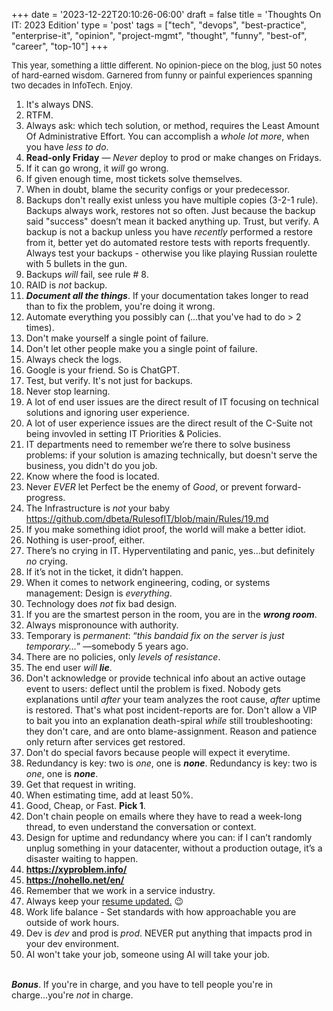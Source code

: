 +++
date = '2023-12-22T20:10:26-06:00'
draft = false
title = 'Thoughts On IT: 2023 Edition'
type = 'post'
tags = ["tech", "devops", "best-practice", "enterprise-it", "opinion", "project-mgmt", "thought", "funny", "best-of", "career", "top-10"]
+++

  <style type="text/css">
        .e-mail:before {
            content: attr(data-website) "\0040" attr(data-user);
            unicode-bidi: bidi-override;
            direction: rtl;
        }
    </style>

<div style="font-size: 13px;">
This year, something a little different.  No opinion-piece on the blog, just 50 notes of hard-earned wisdom.  Garnered from funny or painful experiences spanning two decades in InfoTech. Enjoy. 
</div>

1. It's always DNS.
2. RTFM.
3. Always ask: which tech solution, or method, requires the Least Amount Of Administrative Effort. You can accomplish a *whole lot more*, when you have *less to do*.
4. **Read-only Friday** — *Never* deploy to prod or make changes on Fridays.
5. If it can go wrong, it *will* go wrong.
6. If given enough time, most tickets solve themselves.
7. When in doubt, blame the security configs or your predecessor.
8. Backups don't really exist unless you have multiple copies (3-2-1 rule). Backups always work, restores not so often.  Just because the backup said "success" doesn’t mean it backed anything up. Trust, but verify. A backup is not a backup unless you have *recently* performed a restore from it, better yet do automated restore tests with reports frequently. Always test your backups - otherwise you like playing Russian roulette with 5 bullets in the gun.
9. Backups *will* fail, see rule # 8.
10. RAID is *not* backup.
11. ***Document all the things***. If your documentation takes longer to read than to fix the problem, you're doing it wrong.
12. Automate everything you possibly can (...that you've had to do > 2 times).
13. Don't make yourself a single point of failure.
14. Don't let other people make you a single point of failure.
15. Always check the logs.
16. Google is your friend. So is ChatGPT.
17. Test, but verify.  It's not just for backups.
18. Never stop learning.
19. A lot of end user issues are the direct result of IT focusing on technical solutions and ignoring user experience.
20. A lot of user experience issues are the direct result of the C-Suite not being invovled in setting IT Priorities & Policies.
21. IT departments need to remember we’re there to solve business problems: if your solution is amazing technically, but doesn't serve the business, you didn't do you job.
22. Know where the food is located.
23. Never *EVER* let Perfect be the enemy of *Good*, or prevent forward-progress.
24. The Infrastructure is *not* your baby https://github.com/dbeta/RulesofIT/blob/main/Rules/19.md
25. If you make something idiot proof, the world will make a better idiot.
26. Nothing is user-proof, either.
27. There’s no crying in IT. Hyperventilating and panic, yes...but definitely *no* crying.
28. If it’s not in the ticket, it didn’t happen.
29. When it comes to network engineering, coding, or systems management: Design is *everything*.
30. Technology does *not* fix bad design.
31. If you are the smartest person in the room, you are in the ***wrong room***.
32. Always mispronounce with authority.
33. Temporary is *permanent*: “*this bandaid fix on the server is just temporary...*” —somebody 5 years ago.
34. There are no policies, only *levels of resistance*.
35. The end user *will* ***lie***.
36. Don't acknowledge or provide technical info about an active outage event to users: deflect until the problem is fixed. Nobody gets explanations until *after* your team analyzes the root cause, *after* uptime is restored. That's what post incident-reports are for.  Don't allow a VIP to bait you into an explanation death-spiral *while* still troubleshooting: they don't care, and are onto blame-assignment. Reason and patience only return after services get restored.
37. Don't do special favors because people will expect it everytime.
38. Redundancy is key: two is *one*, one is ***none***.  Redundancy is key: two is *one*, one is ***none***.
39. Get that request in writing.
40. When estimating time, add at least 50%.
41. Good, Cheap, or Fast. **Pick 1**.
42. Don't chain people on emails where they have to read a week-long thread, to even understand the conversation or context.
43. Design for uptime and redundancy where you can: if I can’t randomly unplug something in your datacenter, without a production outage, it’s a disaster waiting to happen.
44. <b>https://xyproblem.info/</b>
45. <b>https://nohello.net/en/</b>
46. Remember that we work in a service industry.
47. ⁠Always keep your <a href="https://julianwest.me/Resume/">resume updated.</a> 😉
48. Work life balance - Set standards with how approachable you are outside of work hours.
49. Dev is *dev* and prod is *prod*. NEVER put anything that impacts prod in your dev environment. 
50. AI won't take your job, someone using AI will take your job. <br /> <br />

***Bonus***. If you're in charge, and you have to tell people you're in charge...you're *not* in charge.